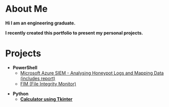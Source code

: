 <h1>About Me</h1>

<b>Hi I am an engineering graduate. 

I recently created this portfolio to present my personal projects.
</b>
<h1>Projects</h1>

- <b>PowerShell</b>
  - [Microsoft Azure SIEM - Analysing Honeypot Logs and Mapping Data (includes report)](https://github.com/azizgaf/Azure_SIEM)
  - [FIM (File Integrity Monitor)](https://github.com/azizgaf/FIM)
<b>

- <b>Python</b>
  - [Calculator using Tkinter](https://github.com/azizgaf/basic_calculator)


<!--
**joshmadakor1/joshmadakor1** is a ✨ _special_ ✨ repository because its `README.md` (this file) appears on your GitHub profile.

Here are some ideas to get you started:

- 🔭 I’m currently working on ...
- 🌱 I’m currently learning ...
- 👯 I’m looking to collaborate on ...
- 🤔 I’m looking for help with ...
- 💬 Ask me about ...
- 📫 How to reach me: ...
- 😄 Pronouns: ...
- ⚡ Fun fact: ...
-->
